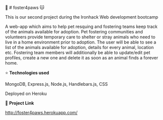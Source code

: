 
:dog: # foster4paws :cat:		

This is our second project during the Ironhack Web development bootcamp

A web-app which aims to help pet resquing and fostering teams keep track of the animals available for adoption.
Pet fostering communities and volunteers provide temporary care to shelter or stray animals who need to live in a home environment prior to adoption. The user will be able to see a list of the animals available for adoption, details for every animal, location etc. Fostering team members will additionally be able to update/edit pet profiles, create a new one and delete it as soon as an animal finds a forever home.



:star:	**Technologies used**

MongoDB, Express.js, Node.js, Handlebars.js, CSS

Deployed on Heroku


:unicorn: **Project Link**

http://foster4paws.herokuapp.com/
